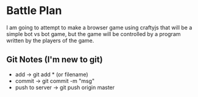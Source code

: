 
Battle Plan
=============

I am going to attempt to make a browser game using craftyjs that will be a simple bot vs bot game, but the game will be controlled by a program written by the players of the game.



Git Notes (I'm new to git)
-----------------
* add -> git add * (or filename)
* commit -> git commit -m "msg"
* push to server -> git push origin master

